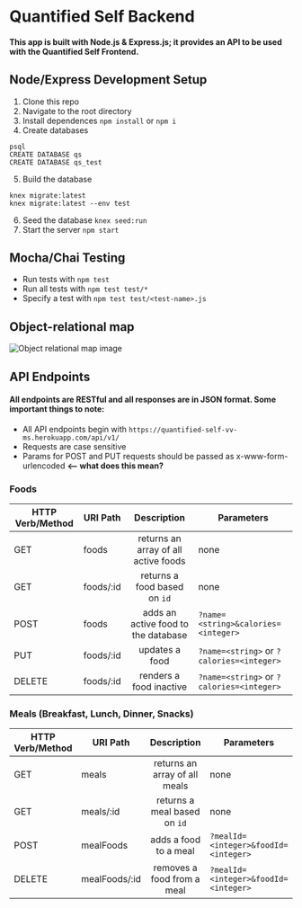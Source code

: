# Quantified Self Backend
#### This app is built with Node.js & Express.js; it provides an API to be used with the Quantified Self Frontend.

## Node/Express Development Setup
1. Clone this repo
2. Navigate to the root directory
3. Install dependences `npm install` or `npm i`
4. Create databases
```
psql
CREATE DATABASE qs
CREATE DATABASE qs_test
```
5. Build the database
```
knex migrate:latest
knex migrate:latest --env test
```
6. Seed the database `knex seed:run`
7. Start the server `npm start`

## Mocha/Chai Testing
* Run tests with `npm test`
* Run all tests with `npm test test/*`
* Specify a test with `npm test test/<test-name>.js`

## Object-relational map
![Object relational map image](/../screenshots/screenshots/orm-schema.png?raw=true "Object Relational Map Image")

## API Endpoints
#### All endpoints are RESTful and all responses are in JSON format. Some important things to note:

* All API endpoints begin with `https://quantified-self-vv-ms.herokuapp.com/api/v1/`
* Requests are case sensitive
* Params for POST and PUT requests should be passed as x-www-form-urlencoded  **<-- what does this mean?**

### Foods
|**HTTP Verb/Method**|**URI Path**|**Description**|**Parameters**|
| --- | --- |:---:| --- |
|GET|foods|returns an array of all active foods|none|
|GET|foods/:id|returns a food based on `id`|none|
|POST|foods|adds an active food to the database|`?name=<string>&calories=<integer>`|
|PUT|foods/:id|updates a food|`?name=<string>` or `?calories=<integer>`|
|DELETE|foods/:id|renders a food inactive|`?name=<string>` or `?calories=<integer>`| **is this restful?**

### Meals (Breakfast, Lunch, Dinner, Snacks)
|**HTTP Verb/Method**|**URI Path**|**Description**|**Parameters**|
| --- | --- |:---:| --- |
|GET|meals|returns an array of all meals|none|
|GET|meals/:id|returns a meal based on `id`|none|
|POST|mealFoods|adds a food to a meal|`?mealId=<integer>&foodId=<integer>`|
|DELETE|mealFoods/:id|removes a food from a meal|`?mealId=<integer>&foodId=<integer>`|


